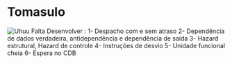 # Tomasulo
![Uhuu](https://wifflegif.com/gifs/130649-white-people-dancing-dancing-gif)
Falta Desenvolver :
1- Despacho com e sem atraso
2- Dependência de dados verdadeira, antidependência e dependência de saída
3- Hazard estrutural, Hazard de controle
4- Instruções de desvio
5- Unidade funcional cheia
6- Espera no CDB

